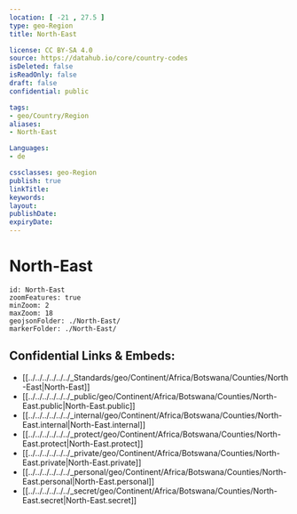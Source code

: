 ```yaml
---
location: [ -21 , 27.5 ] 
type: geo-Region
title: North-East

license: CC BY-SA 4.0
source: https://datahub.io/core/country-codes
isDeleted: false
isReadOnly: false
draft: false
confidential: public

tags:
- geo/Country/Region
aliases:
- North-East

Languages:
- de

cssclasses: geo-Region
publish: true
linkTitle: 
keywords: 
layout: 
publishDate: 
expiryDate: 
---
```


# North-East

```leaflet
id: North-East
zoomFeatures: true 
minZoom: 2 
maxZoom: 18
geojsonFolder: ./North-East/
markerFolder: ./North-East/
```


## Confidential Links & Embeds: 
- [[../../../../../../_Standards/geo/Continent/Africa/Botswana/Counties/North-East|North-East]] 
- [[../../../../../../_public/geo/Continent/Africa/Botswana/Counties/North-East.public|North-East.public]] 
- [[../../../../../../_internal/geo/Continent/Africa/Botswana/Counties/North-East.internal|North-East.internal]] 
- [[../../../../../../_protect/geo/Continent/Africa/Botswana/Counties/North-East.protect|North-East.protect]] 
- [[../../../../../../_private/geo/Continent/Africa/Botswana/Counties/North-East.private|North-East.private]] 
- [[../../../../../../_personal/geo/Continent/Africa/Botswana/Counties/North-East.personal|North-East.personal]] 
- [[../../../../../../_secret/geo/Continent/Africa/Botswana/Counties/North-East.secret|North-East.secret]] 

